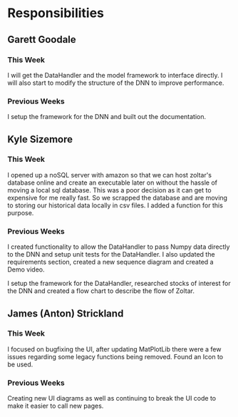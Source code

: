 # Responsibilities

## Garett Goodale

### This Week
I will get the DataHandler and the model framework to interface directly. I will also start to modify the structure of the DNN to improve performance.

### Previous Weeks
I setup the framework for the DNN and built out the documentation.

## Kyle Sizemore

### This Week
I opened up a noSQL server with amazon so that we can host zoltar's database online and create an executable later on without the hassle of moving a local sql database. This was a poor decision as it can get to expensive for me really fast. So we scrapped the database and are moving to storing our historical data locally in csv files. I added a function for this purpose.

### Previous Weeks
I created functionality to allow the DataHandler to pass Numpy data directly to the DNN and setup unit tests for the DataHandler. I also updated the requirements section, created a new sequence diagram and created a Demo video.

I setup the framework for the DataHandler, researched stocks of interest for the DNN and created a flow chart to describe the flow of Zoltar.

## James (Anton) Strickland

### This Week
I focused on bugfixing the UI, after updating MatPlotLib there were a few issues regarding some legacy functions being removed. Found an Icon to be used.
### Previous Weeks
Creating new UI diagrams as well as continuing to break the UI code to make it easier to call new pages.
